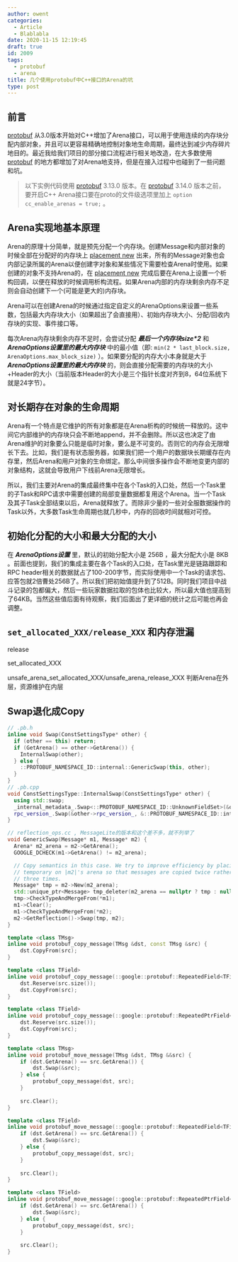 ```yaml
---
author: owent
categories:
  - Article
  - Blablabla
date: 2020-11-15 12:19:45
draft: true
id: 2009
tags: 
  - protobuf
  - arena
title: 几个使用protobuf中C++接口的Arena的坑
type: post
---
```


## 前言

[protobuf][1] 从3.0版本开始对C++增加了Arena接口，可以用于使用连续的内存块分配内部对象，并且可以更容易精确地控制对象地生命周期，最终达到减少内存碎片地目的。最近我给我们项目的部分接口流程进行相关地改造，在大多数使用 [protobuf][1] 的地方都增加了对Arena地支持，但是在接入过程中也碰到了一些问题和坑。

> 以下实例代码使用 [protobuf][1] 3.13.0 版本。在 [protobuf][1] 3.14.0 版本之前，要开启C++ Arena接口要在proto的文件级选项里加上 ```option cc_enable_arenas = true;``` 。

## Arena实现地基本原理

Arena的原理十分简单，就是预先分配一个内存块。创建Message和内部对象的时候全部在分配好的内存块上 [placement new][2] 出来，所有的Message对象也会内部记录所属的Arena以便创建字对象和某些情况下需要检查Arena时使用。如果创建的对象不支持Arena的，在 [placement new][2] 完成后要在Arena上设置一个析构回调，以便在释放的时候调用析构流程。如果Arena内部的内存块剩余内存不足则会自动创建下一个(可能是更大的)内存块。

Arena可以在创建Arena的时候通过指定自定义的ArenaOptions来设置一些系数，包括最大内存块大小（如果超出了会直接用）、初始内存块大小、分配/回收内存块的实现、事件接口等。

每次Arena内存块剩余内存不足时，会尝试分配 ***最后一个内存块size\*2*** 和 ***ArenaOptions设置里的最大内存块*** 中的最小值（即: ```min(2 * last_block.size, ArenaOptions.max_block_size)``` ）。如果要分配的内存大小本身就是大于 ***ArenaOptions设置里的最大内存块*** 的，则会直接分配需要的内存块的大小+Header的大小（当前版本Header的大小是三个指针长度对齐到8，64位系统下就是24字节）。

## 对长期存在对象的生命周期

Arena有一个特点是它维护的所有对象都是在Arena析构的时候统一释放的。这中间它内部维护的内存块只会不断地append，并不会删除。所以这也决定了由Arena维护的对象要么只能是临时对象，要么是不可变的。否则它的内存会无限增长下去。比如，我们是有状态服务器，如果我们把一个用户的数据块长期缓存在内存里，然后Arena和用户对象的生命绑定。那么中间很多操作会不断地变更内部的对象结构，这就会导致用户下线前Arena无限增长。

所以，我们主要对Arena的集成最终集中在各个Task的入口处，然后一个Task里的子Task和RPC请求中需要创建的局部变量数据都复用这个Arena。当一个Task及其子Task全部结束以后，Arena就释放了。而除非少量的一些对全服数据操作的Task以外，大多数Task生命周期也就几秒中，内存的回收时间就相对可控。

## 初始化分配的大小和最大分配的大小

在 ***ArenaOptions设置*** 里，默认的初始分配大小是 256B ，最大分配大小是 8KB 。前面也提到，我们的集成主要在各个Task的入口处，在Task里光是链路跟踪和RPC header相关的数据就占了100-200字节，而实际使用中一个Task的请求包、应答包就2倍曹处256B了。所以我们把初始值提升到了512B。同时我们项目中战斗记录的包都偏大，然后一些玩家数据拉取的包体也比较大，所以最大值也提高到了64KB。当然这些值后面有待观察，我们后面出了更详细的统计之后可能也再会调整。

## ```set_allocated_XXX/release_XXX``` 和内存泄漏

release

set_allocated_XXX


unsafe_arena_set_allocated_XXX/unsafe_arena_release_XXX 判断Arena在外层，资源维护在内层

## Swap退化成Copy

```cpp
// .pb.h
inline void Swap(ConstSettingsType* other) {
  if (other == this) return;
  if (GetArena() == other->GetArena()) {
    InternalSwap(other);
  } else {
    ::PROTOBUF_NAMESPACE_ID::internal::GenericSwap(this, other);
  }
}
// .pb.cpp
void ConstSettingsType::InternalSwap(ConstSettingsType* other) {
  using std::swap;
  _internal_metadata_.Swap<::PROTOBUF_NAMESPACE_ID::UnknownFieldSet>(&other->_internal_metadata_);                        // 内部数据swap
  rpc_version_.Swap(&other->rpc_version_, &::PROTOBUF_NAMESPACE_ID::internal::GetEmptyStringAlreadyInited(), GetArena()); // 字段的swap
}

// reflection_ops.cc , MessageLite的版本和这个差不多，就不列举了
void GenericSwap(Message* m1, Message* m2) {
  Arena* m2_arena = m2->GetArena();
  GOOGLE_DCHECK(m1->GetArena() != m2_arena);

  // Copy semantics in this case. We try to improve efficiency by placing the
  // temporary on |m2|'s arena so that messages are copied twice rather than
  // three times.
  Message* tmp = m2->New(m2_arena);
  std::unique_ptr<Message> tmp_deleter(m2_arena == nullptr ? tmp : nullptr);
  tmp->CheckTypeAndMergeFrom(*m1);
  m1->Clear();
  m1->CheckTypeAndMergeFrom(*m2);
  m2->GetReflection()->Swap(tmp, m2);
}
```

```cpp
template <class TMsg>
inline void protobuf_copy_message(TMsg &dst, const TMsg &src) {
    dst.CopyFrom(src);
}

template <class TField>
inline void protobuf_copy_message(::google::protobuf::RepeatedField<TField> &dst, const ::google::protobuf::RepeatedField<TField> &src) {
    dst.Reserve(src.size());
    dst.CopyFrom(src);
}

template <class TField>
inline void protobuf_copy_message(::google::protobuf::RepeatedPtrField<TField> &dst, const ::google::protobuf::RepeatedPtrField<TField> &src) {
    dst.Reserve(src.size());
    dst.CopyFrom(src);
}
```

```cpp
template <class TMsg>
inline void protobuf_move_message(TMsg &dst, TMsg &&src) {
    if (dst.GetArena() == src.GetArena()) {
        dst.Swap(&src);
    } else {
        protobuf_copy_message(dst, src);
    }
    
    src.Clear();
}

template <class TField>
inline void protobuf_move_message(::google::protobuf::RepeatedField<TField> &dst, ::google::protobuf::RepeatedField<TField> &&src) {
    if (dst.GetArena() == src.GetArena()) {
        dst.Swap(&src);
    } else {
        protobuf_copy_message(dst, src);
    }
    
    src.Clear();
}

template <class TField>
inline void protobuf_move_message(::google::protobuf::RepeatedPtrField<TField> &dst, ::google::protobuf::RepeatedPtrField<TField> &&src) {
    if (dst.GetArena() == src.GetArena()) {
        dst.Swap(&src);
    } else {
        protobuf_copy_message(dst, src);
    }
    
    src.Clear();
}
```

[1]: https://github.com/protocolbuffers/protobuf
[2]: https://en.cppreference.com/w/cpp/language/new
[3]: https://en.cppreference.com/w/cpp/named_req/TriviallyCopyable
